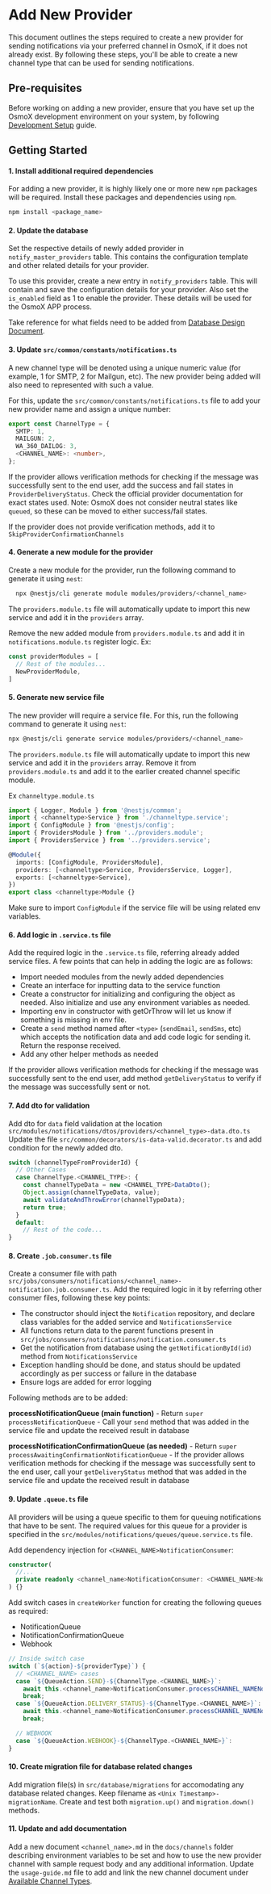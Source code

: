 # Add New Provider

This document outlines the steps required to create a new provider for sending notifications via your preferred channel in OsmoX, if it does not already exist. By following these steps, you'll be able to create a new channel type that can be used for sending notifications.

## Pre-requisites

Before working on adding a new provider, ensure that you have set up the OsmoX development environment on your system, by following [Development Setup](development-setup.md) guide.

## Getting Started

#### 1. Install additional required dependencies

  For adding a new provider, it is highly likely one or more new `npm` packages will be required. Install these packages and dependencies using `npm`.

  ```sh
  npm install <package_name>
  ```

#### 2. Update the database

  Set the respective details of newly added provider in `notify_master_providers` table. This contains the configuration template and other related details for your provider.

  To use this provider, create a new entry in `notify_providers` table. This will contain and save the configuration details for your provider. Also set the `is_enabled` field as 1 to enable the provider. These details will be used for the OsmoX APP process.

  Take reference for what fields need to be added from [Database Design Document](./database-design.md#notify_master_providers).

#### 3. Update `src/common/constants/notifications.ts`

  A new channel type will be denoted using a unique numeric value (for example, 1 for SMTP, 2 for Mailgun, etc). The new provider being added will also need to represented with such a value.

  For this, update the `src/common/constants/notifications.ts` file to add your new provider name and assign a unique number:

  ```ts
  export const ChannelType = {
    SMTP: 1,
    MAILGUN: 2,
    WA_360_DAILOG: 3,
    <CHANNEL_NAME>: <number>,
  };
  ```

  If the provider allows verification methods for checking if the message was successfully sent to the end user, add the success and fail states in `ProviderDeliveryStatus`. Check the official provider documentation for exact states used.
  Note: OsmoX does not consider neutral states like `queued`, so these can be moved to either success/fail states.

  If the provider does not provide verification methods, add it to `SkipProviderConfirmationChannels`

#### 4. Generate a new module for the provider

  Create a new module for the provider, run the following command to generate it using `nest`:

  ```sh
    npx @nestjs/cli generate module modules/providers/<channel_name>
  ```

  The `providers.module.ts` file will automatically update to import this new service and add it in the `providers` array.

  Remove the new added module from `providers.module.ts` and add it in `notifications.module.ts` register logic. Ex:

  ```ts
  const providerModules = [
    // Rest of the modules...
    NewProviderModule,
  ]
  ```

#### 5. Generate new service file

  The new provider will require a service file. For this, run the following command to generate it using `nest`:

  ```sh
  npx @nestjs/cli generate service modules/providers/<channel_name>
  ```

  The `providers.module.ts` file will automatically update to import this new service and add it in the `providers` array. Remove it from `providers.module.ts` and add it to the earlier created channel specific module.

  Ex `channeltype.module.ts`
  ```ts
  import { Logger, Module } from '@nestjs/common';
  import { <channeltype>Service } from './channeltype.service';
  import { ConfigModule } from '@nestjs/config';
  import { ProvidersModule } from '../providers.module';
  import { ProvidersService } from '../providers.service';

  @Module({
    imports: [ConfigModule, ProvidersModule],
    providers: [<channeltype>Service, ProvidersService, Logger],
    exports: [<channeltype>Service],
  })
  export class <channeltype>Module {}
  ```

  Make sure to import `ConfigModule` if the service file will be using related env variables.

#### 6. Add logic in `.service.ts` file

  Add the required logic in the `.service.ts` file, referring already added service files. A few points that can help in adding the logic are as follows:

  - Import needed modules from the newly added dependencies
  - Create an interface for inputting data to the service function
  - Create a constructor for initializing and configuring the object as needed. Also initialize and use any environment variables as needed.
  - Importing env in constructor with getOrThrow will let us know if something is missing in env file.
  - Create a `send` method named after `<type>` (`sendEmail`, `sendSms`, etc) which accepts the notification data and add code logic for sending it. Return the response received.
  - Add any other helper methods as needed

  If the provider allows verification methods for checking if the message was successfully sent to the end user, add method `getDeliveryStatus` to verify if the message was successfully sent or not.

#### 7. Add dto for validation

  Add dto for `data` field validation at the location `src/modules/notifications/dtos/providers/<channel_type>-data.dto.ts`
  Update the file `src/common/decorators/is-data-valid.decorator.ts` and add condition for the newly added dto.

  ```ts
  switch (channelTypeFromProviderId) {
    // Other Cases
    case ChannelType.<CHANNEL_TYPE>: {
      const channelTypeData = new <CHANNEL_TYPE>DataDto();
      Object.assign(channelTypeData, value);
      await validateAndThrowError(channelTypeData);
      return true;
    }
    default:
      // Rest of the code...
  }
  ```

#### 8. Create `.job.consumer.ts` file

  Create a consumer file with path `src/jobs/consumers/notifications/<channel_name>-notification.job.consumer.ts`. Add the required logic in it by referring other consumer files, following these key points:

  - The constructor should inject the `Notification` repository, and declare class variables for the added service and `NotificationsService`
  - All functions return data to the parent functions present in `src/jobs/consumers/notifications/notification.consumer.ts`
  - Get the notification from database using the `getNotificationById(id)` method from `NotificationsService`
  - Exception handling should be done, and status should be updated accordingly as per success or failure in the database
  - Ensure logs are added for error logging

  Following methods are to be added:

  **process<Channel-Type>NotificationQueue (main function)**
    - Return `super processNotificationQueue`
    - Call your `send` method that was added in the service file and update the received result in database

  **process<Channel-Type>NotificationConfirmationQueue (as needed)**
    - Return `super processAwaitingConfirmationNotificationQueue`
    - If the provider allows verification methods for checking if the message was successfully sent to the end user, call your `getDeliveryStatus` method that was added in the service file and update the received result in database


#### 9. Update `.queue.ts` file

  All providers will be using a queue specific to them for queuing notifications that have to be sent. The required values for this queue for a provider is specified in the `src/modules/notifications/queues/queue.service.ts` file.

  Add dependency injection for `<CHANNEL_NAME>NotificationConsumer`:

  ```ts
  constructor(
    //...
    private readonly <channel_name>NotificationConsumer: <CHANNEL_NAME>NotificationConsumer,
  ) {}
  ```

  Add switch cases in `createWorker` function for creating the following queues as required:
  - NotificationQueue
  - NotificationConfirmationQueue
  - Webhook

  ```ts
  // Inside switch case
  switch (`${action}-${providerType}`) {
    // <CHANNEL_NAME> cases
    case `${QueueAction.SEND}-${ChannelType.<CHANNEL_NAME>}`:
      await this.<channel_name>NotificationConsumer.processCHANNEL_NAMENotificationQueue(job.data.id);
      break;
    case `${QueueAction.DELIVERY_STATUS}-${ChannelType.<CHANNEL_NAME>}`:
      await this.<channel_name>NotificationConsumer.processCHANNEL_NAMENotificationConfirmationQueue(job.data.id);
      break;

    // WEBHOOK
    case `${QueueAction.WEBHOOK}-${ChannelType.<CHANNEL_NAME>}`:
  }
  ```

#### 10.  Create migration file for database related changes

  Add migration file(s) in `src/database/migrations` for accomodating any database related changes. Keep filename as `<Unix Timestamp>-migrationName`. Create and test both `migration.up()` and `migration.down()` methods.

#### 11.  Update and add documentation

  Add a new document `<channel_name>.md` in the `docs/channels` folder describing environment variables to be set and how to use the new provider channel with sample request body and any additional information. Update the `usage-guide.md` file to add and link the new channel document under [Available Channel Types](usage-guide.md#5-available-channel-types).
